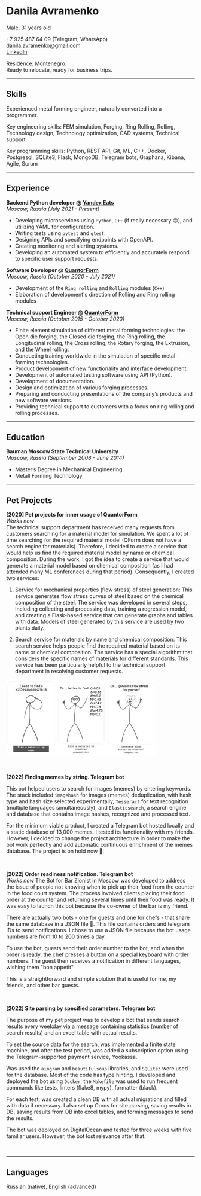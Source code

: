 # Danila Avramenko  
Male, 31 years old

+7 925 487 64 09 (Telegram, WhatsApp)  
danila.avramenko@gmail.com   
<a href="https://www.linkedin.com/in/danila-avramenko-77912ab9/" target="_blank">LinkedIn</a>  


Residence: Montenegro.   
Ready to relocate, ready for business trips.

___
## Skills
Experienced metal forming engineer, naturally converted into a programmer.  

Key engineering skills: FEM simulation, Forging, Ring Rolling, Rolling, Technology design, Technology optimization, CAD systems, Technical support

Key programming skills: Python, REST API, Git, ML, C++, Docker, Postgresql, SQLite3, Flask, MongoDB, Telegram bots, Graphana, Kibana, Agile, Scrum

___
## Experience

**Backend Python developer @ [Yandex Eats](https://www.wikiwand.com/en/Yandex_Eda)** <br>
_Moscow, Russia (July 2021 - Present)_ <br>
- Developing microservices using `Python`,  `C++` (if really necessary 😊), and utilizing YAML for configuration.
- Writing tests using `pytest` and `gtest`.
- Designing APIs and specifying endpoints with OpenAPI.
- Creating monitoring and alerting systems.
- Developing an automated system to efficiently and accurately respond to specific user support requests.



**Software Developer @ [QuantorForm](https://www.linkedin.com/company/quantor-form/about/)** <br>
_Moscow, Russia (October 2020 - July 2021)_ <br>
- Development of the `Ring rolling` and `Rolling` modules (`C++`)
- Elaboration of development's direction of Rolling and Ring rolling modules



**Technical support Engineer @ [QuantorForm](https://www.linkedin.com/company/quantor-form/about/)** <br>
_Moscow, Russia (October 2015 - October 2020)_ <br>
- Finite element simulation of different metal forming technologies: the Open die forging, the Closed die forging, the Ring rolling, the Longitudinal rolling, the Cross rolling, the Rotary forging, the Extrusion, and the Wheel rolling.
- Conducting training worldwide in the simulation of specific metal-forming technologies.
- Product development of new functionality and interface development.
- Development of automated testing software using API (Python).
- Development of documentation.
- Design and optimization of various forging processes.
- Preparing and conducting presentations of the company’s products and new software versions.
- Providing technical support to customers with a focus on ring rolling and rolling processes.


___
## Education
**Bauman Moscow State Technical University** <br>
_Moscow, Russia (September 2008 - June 2014)_ <br>
- Master’s Degree in Mechanical Engineering
- Metall Forming Technology


___
## Pet Projects
**[2020] Pet projects for inner usage of QuantorForm**  
_Works now_  
The technical support department has received many requests from customers searching for a material model for simulation. We spent a lot of time searching for the required material model (QForm does not have a search engine for materials). Therefore, I decided to create a service that would help us find the required material model by name or chemical composition. During the work, I got the idea to create a service that would generate a material model based on chemical composition (as I had attended many ML conferences during that period). Consequently, I created two services:
1. Service for mechanical properties (flow stress) of steel generation: This service generates flow stress curves of steel based on the chemical composition of the steel. The service was developed in several steps, including collecting and processing data, training a regression model, and creating a Flask-based service that can generate graphs and tables with data. Models of steel generated by this service are used by two plants daily.

2. Search service for materials by name and chemical composition: This search service helps people find the required material based on its name or chemical composition. The service has a special algorithm that considers the specific names of materials for different standards. This service has been particularly helpful to the technical support department in resolving customer requests.

<img src="service.jpg" alt="drawing" width="400"/> <br>

<br>

**[2022] Finding memes by string. Telegram bot**  

This bot helped users to search for images (memes) by entering keywords. The stack included `imagehash` for images (memes) deduplication, with hash type and hash size selected experimentally, `Tesseract` for text recognition (multiple languages simultaneously), and `Elasticsearch`, a search engine and database that contains image hashes, recognized and processed text.

For the minimum viable product, I created a Telegram bot hosted locally and a static database of 13,000 memes. I tested its functionality with my friends. However, I decided to change the project architecture in order to make the bot work perfectly and add automatic continuous enrichment of the memes database. The project is on hold now 🙂.


<br>

**[2022] Order readiness notification. Telegram bot**  
_Works now_
The Bot for Bar Zionist in Moscow was developed to address the issue of people not knowing when to pick up their food from the counter in the food court system. The process involved clients placing their food order at the counter and returning several times until their food was ready. It was easy to launch this bot because the co-owner of the bar is my friend.

There are actually two bots - one for guests and one for chefs - that share the same database in a JSON file 🙂. This file contains orders and telegram IDs to send notifications. I chose to use a JSON file because the bot usage numbers are from 10 to 200 times a day.

To use the bot, guests send their order number to the bot, and when the order is ready, the chef presses a button on a special keyboard with order numbers. The guest then receives a notification in different languages, wishing them "bon appetit".

This is a straightforward and simple solution that is useful for me, my friends, and other bar guests.

<br>

**[2022] Site parsing by specified parameters. Telegram bot**   

The purpose of my pet project was to develop a bot that sends search results every weekday via a message containing statistics (number of search results) and an excel table with actual results.

To set the source data for the search, was implemented a finite state machine, and after the test period, was added a subscription option using the Telegram-supported payment service, Yookassa.

Was used the `aiogram` and `beautifulsoup` libraries, and `SQLite3` were used for the database. Most of the code has type hinting. I developed and deployed the bot using `Docker`, the `Makefile` was used to run frequent commands like tests, linters (flake8, mypy), formatter (black).

For each test, was created a clean DB with all actual migrations and filled with data if necessary. I also set up Crons for site parsing, saving results in DB, saving results from DB into excel tables, and forming messages to send the results.

The bot was deployed on DigitalOcean and tested for three weeks with five familiar users. However, the bot lost relevance after that.

<br>

___
## Languages

Russian (native), English (advanced) <br>